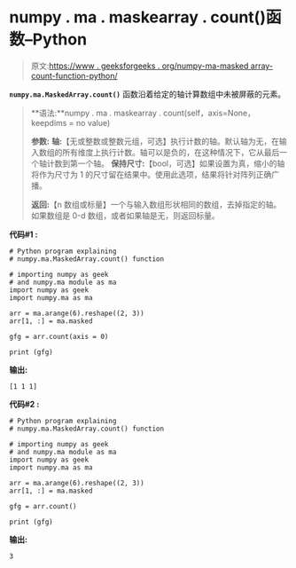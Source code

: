 # numpy . ma . maskearray . count()函数–Python

> 原文:[https://www . geeksforgeeks . org/numpy-ma-masked array-count-function-python/](https://www.geeksforgeeks.org/numpy-ma-maskedarray-count-function-python/)

**`numpy.ma.MaskedArray.count()`** 函数沿着给定的轴计算数组中未被屏蔽的元素。

> **语法:**numpy . ma . maskearray . count(self，axis=None，keepdims = no value)
> 
> **参数:**
> **轴:**【无或整数或整数元组，可选】执行计数的轴。默认轴为无，在输入数组的所有维度上执行计数。轴可以是负的，在这种情况下，它从最后一个轴计数到第一个轴。
> **保持尺寸:**【bool，可选】如果设置为真，缩小的轴将作为尺寸为 1 的尺寸留在结果中。使用此选项，结果将针对阵列正确广播。
> 
> **返回:**【n 数组或标量】一个与输入数组形状相同的数组，去掉指定的轴。如果数组是 0-d 数组，或者如果轴是无，则返回标量。

**代码#1 :**

```
# Python program explaining
# numpy.ma.MaskedArray.count() function

# importing numpy as geek   
# and numpy.ma module as ma  
import numpy as geek  
import numpy.ma as ma

arr = ma.arange(6).reshape((2, 3))
arr[1, :] = ma.masked

gfg = arr.count(axis = 0)

print (gfg)
```

**输出:**

```
[1 1 1]

```

**代码#2 :**

```
# Python program explaining
# numpy.ma.MaskedArray.count() function

# importing numpy as geek   
# and numpy.ma module as ma  
import numpy as geek  
import numpy.ma as ma

arr = ma.arange(6).reshape((2, 3))
arr[1, :] = ma.masked

gfg = arr.count()

print (gfg)
```

**输出:**

```
3

```